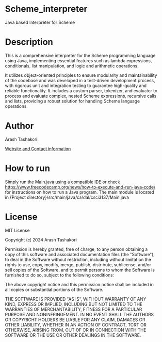 # Scheme_interpreter
Java based Interpreter for Scheme


# Description
This is a comprehensive interpreter for the Scheme programming language using Java, implementing essential features such as lambda expressions, conditionals, list manipulation, and logic and arithmetic operations.

It utilizes object-oriented principles to ensure modularity and maintainability of the codebase and was developed in a test-driven development process, with rigorous unit and integration testing to guarantee high-quality and reliable functionality. It includes a custom parser, tokenizer, and evaluator to process and evaluate complex, nested Scheme expressions, recursive calls and lists, providing a robust solution for handling Scheme language operations.

# Author
Arash Tashakori


[Website and Contact information](https://arashtash.github.io/)

# How to run

Simply run the Main.java using a compatible IDE or check https://www.freecodecamp.org/news/how-to-execute-and-run-java-code/ for instructions on how to run a Java program. The main module is located in {Project directory}/src/main/java/ca/dal/csci3137/Main.java

# License

MIT License

Copyright (c) 2024 Arash Tashakori

Permission is hereby granted, free of charge, to any person obtaining a copy
of this software and associated documentation files (the "Software"), to deal
in the Software without restriction, including without limitation the rights
to use, copy, modify, merge, publish, distribute, sublicense, and/or sell
copies of the Software, and to permit persons to whom the Software is
furnished to do so, subject to the following conditions:

The above copyright notice and this permission notice shall be included in all
copies or substantial portions of the Software.

THE SOFTWARE IS PROVIDED "AS IS", WITHOUT WARRANTY OF ANY KIND, EXPRESS OR
IMPLIED, INCLUDING BUT NOT LIMITED TO THE WARRANTIES OF MERCHANTABILITY,
FITNESS FOR A PARTICULAR PURPOSE AND NONINFRINGEMENT. IN NO EVENT SHALL THE
AUTHORS OR COPYRIGHT HOLDERS BE LIABLE FOR ANY CLAIM, DAMAGES OR OTHER
LIABILITY, WHETHER IN AN ACTION OF CONTRACT, TORT OR OTHERWISE, ARISING FROM,
OUT OF OR IN CONNECTION WITH THE SOFTWARE OR THE USE OR OTHER DEALINGS IN THE
SOFTWARE.
